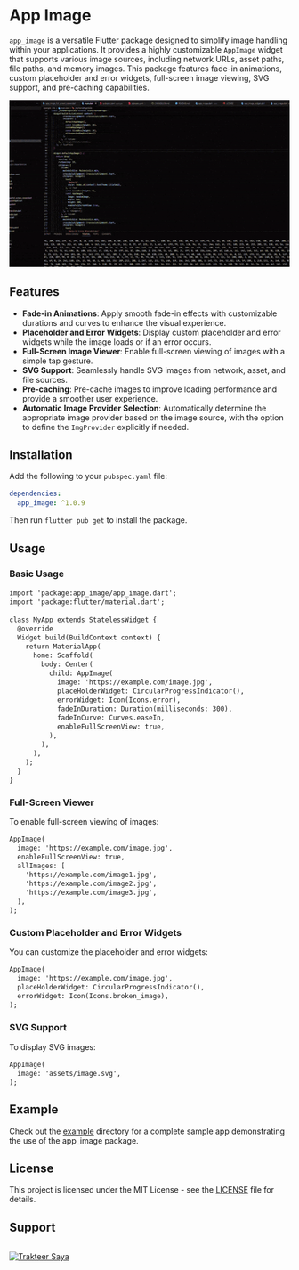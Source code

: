 # App Image

`app_image` is a versatile Flutter package designed to simplify image handling within your applications. It provides a highly customizable `AppImage` widget that supports various image sources, including network URLs, asset paths, file paths, and memory images. This package features fade-in animations, custom placeholder and error widgets, full-screen image viewing, SVG support, and pre-caching capabilities.

<img src="https://github.com/elrizwiraswara/app_image/blob/main/examples.gif?raw=true" alt="Sample">

## Features

- **Fade-in Animations**: Apply smooth fade-in effects with customizable durations and curves to enhance the visual experience.
- **Placeholder and Error Widgets**: Display custom placeholder and error widgets while the image loads or if an error occurs.
- **Full-Screen Image Viewer**: Enable full-screen viewing of images with a simple tap gesture.
- **SVG Support**: Seamlessly handle SVG images from network, asset, and file sources.
- **Pre-caching**: Pre-cache images to improve loading performance and provide a smoother user experience.
- **Automatic Image Provider Selection**: Automatically determine the appropriate image provider based on the image source, with the option to define the `ImgProvider` explicitly if needed.


## Installation

Add the following to your `pubspec.yaml` file:

```yaml
dependencies:
  app_image: ^1.0.9
```

Then run `flutter pub get` to install the package.

## Usage
### Basic Usage

```
import 'package:app_image/app_image.dart';
import 'package:flutter/material.dart';

class MyApp extends StatelessWidget {
  @override
  Widget build(BuildContext context) {
    return MaterialApp(
      home: Scaffold(
        body: Center(
          child: AppImage(
            image: 'https://example.com/image.jpg',
            placeHolderWidget: CircularProgressIndicator(),
            errorWidget: Icon(Icons.error),
            fadeInDuration: Duration(milliseconds: 300),
            fadeInCurve: Curves.easeIn,
            enableFullScreenView: true,
          ),
        ),
      ),
    );
  }
}
```

### Full-Screen Viewer
To enable full-screen viewing of images:

```
AppImage(
  image: 'https://example.com/image.jpg',
  enableFullScreenView: true,
  allImages: [
    'https://example.com/image1.jpg',
    'https://example.com/image2.jpg',
    'https://example.com/image3.jpg',
  ],
);
```

### Custom Placeholder and Error Widgets
You can customize the placeholder and error widgets:

```
AppImage(
  image: 'https://example.com/image.jpg',
  placeHolderWidget: CircularProgressIndicator(),
  errorWidget: Icon(Icons.broken_image),
);
```

### SVG Support
To display SVG images:

```
AppImage(
  image: 'assets/image.svg',
);
```

## Example
Check out the [example](example) directory for a complete sample app demonstrating the use of the app_image package.

## License
This project is licensed under the MIT License - see the [LICENSE](LICENSE) file for details.

## Support

<a href="https://trakteer.id/elrizwiraswara/tip" target="_blank"><img id="wse-buttons-preview" src="https://cdn.trakteer.id/images/embed/trbtn-red-6.png?date=18-11-2023" height="40" style="border:0px;height:40px;margin-top:14px" alt="Trakteer Saya"></a>
